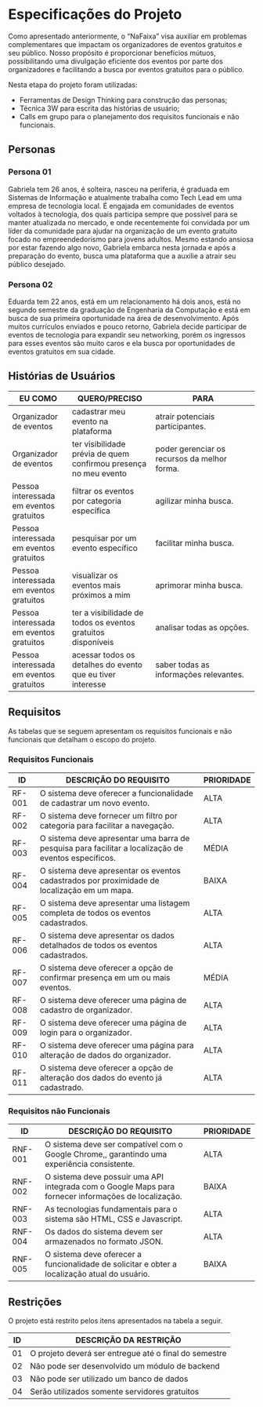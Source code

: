 # Especificações do Projeto

Como apresentado anteriormente, o “NaFaixa” visa auxiliar em problemas complementares que impactam os organizadores de eventos gratuitos e seu público. Nosso propósito é proporcionar benefícios mútuos, possibilitando uma divulgação eficiente dos eventos por parte dos organizadores e facilitando a busca por eventos gratuitos para o público.

Nesta etapa do projeto foram utilizadas:

- Ferramentas de Design Thinking para construção das personas;
- Técnica 3W para escrita das histórias de usuário;
- Calls em grupo para o planejamento dos requisitos funcionais e não funcionais.


## Personas

### Persona 01

Gabriela tem 26 anos, é solteira, nasceu na periferia, é graduada em Sistemas de Informação e atualmente trabalha como Tech Lead em uma empresa de tecnologia local. É engajada em comunidades de eventos voltados à tecnologia, dos quais participa sempre que possível para se manter atualizada no mercado, e onde recentemente foi convidada por um líder da comunidade para ajudar na organização de um evento gratuito focado no empreendedorismo para jovens adultos. Mesmo estando ansiosa por estar fazendo algo novo, Gabriela embarca nesta jornada e após a preparação do evento, busca uma plataforma que a auxilie a atrair seu público desejado.

### Persona 02

Eduarda tem 22 anos, está em um relacionamento há dois anos, está no segundo semestre da graduação de Engenharia da Computação e está em busca de sua primeira oportunidade na área de desenvolvimento. Após muitos currículos enviados e pouco retorno, Gabriela decide participar de eventos de tecnologia para expandir seu networking, porém os ingressos para esses eventos são muito caros e ela busca por oportunidades de eventos gratuitos em sua cidade. 


## Histórias de Usuários
| EU COMO | QUERO/PRECISO | PARA |
| --- | --- | --- |
| Organizador de eventos | cadastrar meu evento na plataforma | atrair potenciais participantes. |
| Organizador de eventos | ter visibilidade prévia de quem confirmou presença no meu evento | poder gerenciar os recursos da melhor forma. |
| Pessoa interessada em eventos gratuitos | filtrar os eventos por categoria específica | agilizar minha busca. |
| Pessoa interessada em eventos gratuitos | pesquisar por um evento específico | facilitar minha busca. |
| Pessoa interessada em eventos gratuitos | visualizar os eventos mais próximos a mim | aprimorar minha busca. |
| Pessoa interessada em eventos gratuitos | ter a visibilidade de todos os eventos gratuitos disponíveis | analisar todas as opções. |
| Pessoa interessada em eventos gratuitos | acessar todos os detalhes do evento que eu tiver interesse | saber todas as informações relevantes. |


## Requisitos

As tabelas que se seguem apresentam os requisitos funcionais e não funcionais que detalham o escopo do projeto.

### Requisitos Funcionais

| ID | DESCRIÇÃO DO REQUISITO | PRIORIDADE |
| --- | --- | --- |
| RF-001 | O sistema deve oferecer a funcionalidade de cadastrar um novo evento. | ALTA |
| RF-002 | O sistema deve fornecer um filtro por categoria para facilitar a navegação. | ALTA |
| RF-003 | O sistema deve apresentar uma barra de pesquisa para facilitar a localização de eventos específicos. | MÉDIA |
| RF-004 | O sistema deve apresentar os eventos cadastrados por proximidade de localização em um mapa. | BAIXA |
| RF-005 | O sistema deve apresentar uma listagem completa de todos os eventos cadastrados. | ALTA |
| RF-006 | O sistema deve apresentar os dados detalhados de todos os eventos cadastrados. | ALTA |
| RF-007 | O sistema deve oferecer a opção de confirmar presença em um ou mais eventos. | MÉDIA |
| RF-008 | O sistema deve oferecer uma página de cadastro de organizador. | ALTA |
| RF-009 | O sistema deve oferecer uma página de login para o organizador. | ALTA |
| RF-010 | O sistema deve oferecer uma página para alteração de dados do organizador. | ALTA |
| RF-011 | O sistema deve oferecer a opção de alteração dos dados do evento já cadastrado. | ALTA |


### Requisitos não Funcionais

| ID | DESCRIÇÃO DO REQUISITO | PRIORIDADE |
| --- | --- | --- |
| RNF-001 | O sistema deve ser compatível com o Google Chrome,, garantindo uma experiência consistente. | ALTA |
| RNF-002 | O sistema deve possuir uma API integrada com o Google Maps para fornecer informações de localização. | BAIXA |
| RNF-003 | As tecnologias fundamentais para o sistema são HTML, CSS e Javascript. | ALTA |
| RNF-004 | Os dados do sistema devem ser armazenados no formato JSON. | ALTA |
| RNF-005 | O sistema deve oferecer a funcionalidade de solicitar e obter a localização atual do usuário. | BAIXA |


## Restrições

O projeto está restrito pelos itens apresentados na tabela a seguir.

| ID | DESCRIÇÃO DA RESTRIÇÃO |
| --- | --- |
| 01 | O projeto deverá ser entregue até o final do semestre |
| 02 | Não pode ser desenvolvido um módulo de backend |
| 03 | Não pode ser utilizado um banco de dados |
| 04 | Serão utilizados somente servidores gratuitos |
